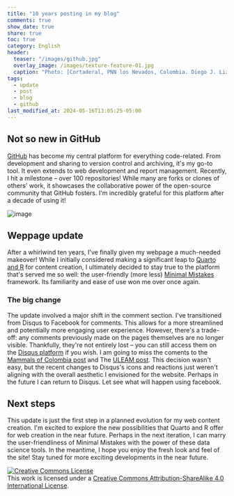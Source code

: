 ```yaml
---
title: "10 years posting in my blog"
comments: true
show_date: true
share: true
toc: true
category: English
header:
  teaser: "/images/github.jpg"
  overlay_image: /images/texture-feature-01.jpg
  caption: "Photo: [Cortaderal, PNN los Nevados, Colombia. Diego J. Lizcano](https://www.instagram.com/walking_tapir/)"
tags:
  - update
  - post
  - blog
  - github
last_modified_at: 2024-05-16T13:05:25-05:00
---
```


## Not so new in GitHub

[GitHub](https://github.com/dlizcano) has become my central platform for everything code-related. From development and sharing to version control and archiving, it's my go-to tool. It even extends to web development and report management. Recently, I hit a milestone – over 100 repositories! While many are forks or clones of others' work, it showcases the collaborative power of the open-source community that GitHub fosters. I'm incredibly grateful for this platform after a decade of using it!

![image](https://dlizcano.github.io/images/github.jpg)

## Weppage update 

After a whirlwind ten years, I've finally given my webpage a much-needed makeover! While I initially considered making a significant leap to [Quarto and R](https://quarto.org/) for content creation, I ultimately decided to stay true to the platform that's served me so well: the user-friendly (more less) [Minimal Mistakes](https://github.com/mmistakes/minimal-mistakes) framework. Its familiarity and ease of use won me over once again.

### The big change

The update involved a major shift in the comment section. I've transitioned from Disqus to Facebook for comments. This allows for a more streamlined and potentially more engaging user experience. However, there's a trade-off: any comments previously made on the pages themselves are no longer visible. Thankfully, they're not entirely lost – you can still access them on the [Disqus platform](https://disqus.com/by/dlizcano/) if you wish. I am going to miss the coments to the [Mammals of Colombia post](https://disqus.com/home/discussion/dlizcano/mammal_collection_in_colombia/) and The [ULEAM post](https://disqus.com/home/discussion/dlizcano/visibilidad_de_la_investigacion_en_la_uleam_ecuador/). This decision wasn't easy, but the recent changes to Disqus's icons and reactions just weren't aligning with the overall aesthetic I envisioned for the website. Perhaps in the future I can return to Disqus. Let see what will happen using facebook.

## Next steps

This update is just the first step in a planned evolution for my web content creation. I'm excited to explore the new possibilities that Quarto and R offer for web creation in the near future. Perhaps in the next iteration, I can marry the user-friendliness of Minimal Mistakes with the power of these data science tools. In the meantime, I hope you enjoy the fresh look and feel of the site! Stay tuned for more exciting developments in the near future.


<a rel="license" href="http://creativecommons.org/licenses/by-sa/4.0/"><img alt="Creative Commons License" style="border-width:0" src="http://i.creativecommons.org/l/by-sa/4.0/88x31.png" /></a><br />This work is licensed under a <a rel="license" href="http://creativecommons.org/licenses/by-sa/4.0/">Creative Commons Attribution-ShareAlike 4.0 International License</a>.
